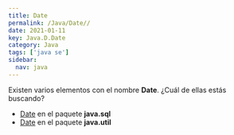 ```yaml
---
title: Date
permalink: /Java/Date//
date: 2021-01-11
key: Java.D.Date
category: Java
tags: ['java se']
sidebar: 
  nav: java
---
```


Existen varios elementos con el nombre **Date**. ¿Cuál de ellas estás buscando?
<ul>
<li><a href="/Java/Date-java-sql/">Date</a> en el paquete <strong>java.sql</strong></li>
<li><a href="/Java/Date-java-util/">Date</a> en el paquete <strong>java.util</strong></li>
<ul>
